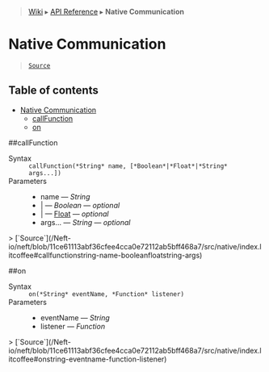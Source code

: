 > [Wiki](Home) ▸ [API Reference](API-Reference) ▸ **Native Communication**

# Native Communication

> [`Source`](/Neft-io/neft/blob/11ce61113abf36cfee4cca0e72112ab5bff468a7/src/native/index.litcoffee#native-communication)

## Table of contents
* [Native Communication](#native-communication)
  * [callFunction](#callfunction)
  * [on](#on)

##callFunction
<dl><dt>Syntax</dt><dd><code>callFunction(&#x2A;String&#x2A; name, [&#x2A;Boolean&#x2A;|&#x2A;Float&#x2A;|&#x2A;String&#x2A; args...])</code></dd><dt>Parameters</dt><dd><ul><li>name — <i>String</i></li><li>| — <i>Boolean</i> — <i>optional</i></li><li>| — <a href="/Neft-io/neft/wiki/Utils-API#isfloat">Float</a> — <i>optional</i></li><li>args... — <i>String</i> — <i>optional</i></li></ul></dd></dl>
> [`Source`](/Neft-io/neft/blob/11ce61113abf36cfee4cca0e72112ab5bff468a7/src/native/index.litcoffee#callfunctionstring-name-booleanfloatstring-args)

##on
<dl><dt>Syntax</dt><dd><code>on(&#x2A;String&#x2A; eventName, &#x2A;Function&#x2A; listener)</code></dd><dt>Parameters</dt><dd><ul><li>eventName — <i>String</i></li><li>listener — <i>Function</i></li></ul></dd></dl>
> [`Source`](/Neft-io/neft/blob/11ce61113abf36cfee4cca0e72112ab5bff468a7/src/native/index.litcoffee#onstring-eventname-function-listener)

